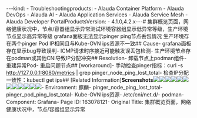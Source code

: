 ---kind:   - Troubleshootingproducts:    - Alauda Container Platform   - Alauda DevOps   - Alauda AI   - Alauda Application Services   - Alauda Service Mesh   - Alauda Developer PortalProductsVersion:   - 4.1.0,4.2.x---<!-- A type of document that involves encountering a fault, diag...it, performing root cause analysis, and providing solutions. --># 集群概览页面，网络健康状况中，节点/容器组显示异常测试环境容器组显示低异常等级，生产环境节点显示高异常等级 grafana面板无法显示pinger ping节点丢包情况 生产环境存在两个pinger Pod IP相同且与Kube-OVN ips资源不一致## Cause- grafana面板存在显示bug导致误判- ICMP请求时序接近可能触发误丢包检测- 生产环境节点存在podman或其他CNI导致IP分配冲突## Resolution- 卸载节点上podman组件- 重建异常Pod- 重启问题节点## [workaround]- 手动检查pinger指标：curl -s http://127.0.0.1:8080/metrics | grep pinger_node_ping_lost_total- 检查IP分配一致性：kubectl get ips## [Related Information]**Screenshots**![](assets/ji-qun-gai-lan-ye-mian-wang-luo-jian-kang-zhuang-kuang-zhong-jie-dian-rong-qi-zu/image-2023-9-25_10-30-28.png)![](assets/ji-qun-gai-lan-ye-mian-wang-luo-jian-kang-zhuang-kuang-zhong-jie-dian-rong-qi-zu/image-2023-9-25_10-31-7.png)![](assets/ji-qun-gai-lan-ye-mian-wang-luo-jian-kang-zhuang-kuang-zhong-jie-dian-rong-qi-zu/image-2023-9-25_10-32-20.png)![](assets/ji-qun-gai-lan-ye-mian-wang-luo-jian-kang-zhuang-kuang-zhong-jie-dian-rong-qi-zu/image-2023-9-25_10-36-2.png)![](assets/ji-qun-gai-lan-ye-mian-wang-luo-jian-kang-zhuang-kuang-zhong-jie-dian-rong-qi-zu/image-2023-9-25_10-35-11.png)![](assets/ji-qun-gai-lan-ye-mian-wang-luo-jian-kang-zhuang-kuang-zhong-jie-dian-rong-qi-zu/image-2023-9-25_11-2-4.png)![](assets/ji-qun-gai-lan-ye-mian-wang-luo-jian-kang-zhuang-kuang-zhong-jie-dian-rong-qi-zu/image-2023-9-25_11-3-6.png)![](assets/ji-qun-gai-lan-ye-mian-wang-luo-jian-kang-zhuang-kuang-zhong-jie-dian-rong-qi-zu/image-2023-9-25_11-5-46.png)![](assets/ji-qun-gai-lan-ye-mian-wang-luo-jian-kang-zhuang-kuang-zhong-jie-dian-rong-qi-zu/image-2023-9-25_11-6-46.png)![](assets/ji-qun-gai-lan-ye-mian-wang-luo-jian-kang-zhuang-kuang-zhong-jie-dian-rong-qi-zu/image-2023-9-25_11-10-9.png)![](assets/ji-qun-gai-lan-ye-mian-wang-luo-jian-kang-zhuang-kuang-zhong-jie-dian-rong-qi-zu/image-2023-9-25_11-9-32.png)![](assets/ji-qun-gai-lan-ye-mian-wang-luo-jian-kang-zhuang-kuang-zhong-jie-dian-rong-qi-zu/image-2023-9-25_11-12-53.png)- Environment: 麒麟- pinger_node_ping_lost_total- pinger_pod_ping_lost_total- Kube-OVN ips资源- /etc/cni/net.d/- podman- Component: Grafana- Page ID: 163078121- Original Title: 集群概览页面，网络健康状况中，节点/容器组显示异常